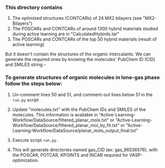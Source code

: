 ### This directory contains 

1. The optimized structures (CONTCARs) of 24 MX2 bilayers (see "MX2-Bilayers")
2. The POSCARs and CONTCARs of around 1300 hybrid materials studied during active learning are in "CalculatedHybirds.tar"
3. The POSCARs and CONTCARs of the top 50 hybrid materials (result of active learning)

But it doesn't contain the structures of the organic intercalants. We can generate the required ones by knowing the molecules' PubChem ID (CID) and SMILES string - 
### To generate structures of organic molecules in lone-gas phase follow the steps below: 

1. Un-comment lines 50 and 51, and comment-out lines below 51 in the `run.py` script 

2. Update "molecules.txt" with the PubChem IDs and SMILES of the molecules. This information is available in "Active-Learning-Workflow/DataSource/filtered_planar_mols.txt" or "Active-Learning-Workflow/DataSource/filtered_planar_mol_by_fit.txt" or "Active-Learning-Workflow/DataSource/planar_mols_output_final.txt"

3. Execute script `run.py`.
4. This will generate directories named gas_CID (ex: gas_96536576), with the POSCAR, POTCAR, KPOINTS and INCAR required for VASP-optimization.  
